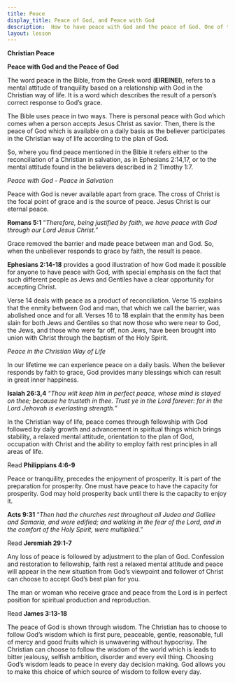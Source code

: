 ```yaml
---
title: Peace
display_title: Peace of God, and Peace with God 
description:  How to have peace with God and the peace of God. One of the important stability doctrines and Biblical treatments for depression.
layout: lesson
---
```

**Christian Peace**

**Peace with God and the Peace of God**

The word peace in the Bible, from the Greek word (**EIREINEI**), refers to a mental attitude of tranquility based on a relationship with God in the Christian way of life. It is a word which describes the result of a person’s correct response to God’s grace.

The Bible uses peace in two ways. There is personal peace with God which comes when a person accepts Jesus Christ as savior. Then, there is the peace of God which is available on a daily basis as the believer participates in the Christian way of life according to the plan of God.

So, where you find peace mentioned in the Bible it refers either to the 
reconciliation of a Christian in salvation, as in Ephesians 2:14,17, or
to the mental attitude found in the believers described in 2 Timothy
1:7.

*_Peace with God - Peace in Salvation_*

Peace with God is never available apart from grace. The cross of Christ is the focal point of grace and is the source of peace. Jesus Christ is our eternal peace.

**Romans 5:1** “_Therefore, being justified by faith, we have peace with God through our Lord Jesus Christ._”

Grace removed the barrier and made peace between man and God. So, when the unbeliever responds to grace by faith, the result is peace.

**Ephesians 2:14-18** provides a good illustration of how God made it possible for anyone to have peace with God, with special emphasis on the fact that such different people as Jews and Gentiles have a clear opportunity for accepting Christ.

Verse 14 deals with peace as a product of reconciliation. Verse 15 explains that the enmity between God and man, that which we call the barrier, was abolished once and for all. Verses 16 to 18 explain that the enmity has been slain for both Jews and Gentiles so that now those who were near to God, the Jews, and those who were far off, non Jews, have been brought into union with Christ through the baptism of the Holy
Spirit.

*_Peace in the Christian Way of Life_*

In our lifetime we can experience peace on a daily basis. When the believer responds by faith to grace, God provides many blessings which can result in great inner happiness.

**Isaiah 26:3,4** “_Thou wilt keep him in perfect peace, whose mind is stayed on thee; because he trusteth in thee. Trust ye in the Lord forever: for in the Lord Jehovah is everlasting strength._”

In the Christian way of life, peace comes through fellowship with God followed by daily growth and advancement in spiritual things which brings stability, a relaxed mental attitude, orientation to the plan of God, occupation with Christ and the ability to employ faith rest principles in all areas of life.

Read **Philippians 4:6-9**

Peace or tranquility, precedes the enjoyment of prosperity. It is part of the preparation for prosperity. One must have peace to have the capacity for prosperity. God may hold prosperity back until there is the capacity to enjoy it.

**Acts 9:31** “_Then had the churches rest throughout all Judea and Galilee and Samaria, and were edified; and walking in the fear of the Lord, and in the comfort of the Holy Spirit, were multiplied._”

Read **Jeremiah 29:1-7**

Any loss of peace is followed by adjustment to the plan of God. Confession and restoration to fellowship, faith rest a relaxed mental attitude and peace will appear in the new situation from God’s viewpoint and follower of Christ can choose to accept God’s best plan for you.

The man or woman who receive grace and peace from the Lord is in perfect position for spiritual production and reproduction.

Read **James 3:13-18**

The peace of God is shown through wisdom. The Christian has to choose to follow God’s wisdom which is first pure, peaceable, gentle, reasonable, full of mercy and good fruits which is unwavering without hypocrisy. The Christian can choose to follow the wisdom of the world which is leads to bitter jealousy, selfish ambition, disorder and every evil thing. Choosing God’s wisdom leads to peace in every day decision making. God allows you to make this choice of which source of wisdom to follow every day.

